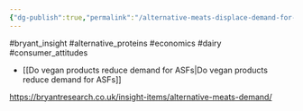 ```yaml
---
{"dg-publish":true,"permalink":"/alternative-meats-displace-demand-for-animal-products/","tags":["#alternative_proteins","#bryant_insight","#economics","#dairy","#consumer_attitudes"],"created":"2025-10-23T17:42:41.888+01:00","updated":"2025-10-23T17:42:41.889+01:00"}
---
```


#bryant_insight #alternative_proteins #economics #dairy #consumer_attitudes 

- [[Do vegan products reduce demand for ASFs\|Do vegan products reduce demand for ASFs]]

https://bryantresearch.co.uk/insight-items/alternative-meats-demand/